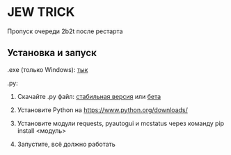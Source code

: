 # JEW TRICK
Пропуск очереди 2b2t после рестарта

## Установка и запуск

.exe (только Windows): [тык](https://github.com/ZimnyCat/jewtrick-client/archive/2.0.zip)

.py:

1. Скачайте .py файл: [стабильная версия](https://github.com/ZimnyCat/jewtrick-client/archive/v1.3.zip) или [бета](https://github.com/ZimnyCat/jewtrick-client/archive/master.zip)

4. Установите Python на https://www.python.org/downloads/

3. Установите модули requests, pyautogui и mcstatus через команду pip install <модуль>

4. Запустите, всё должно работать
